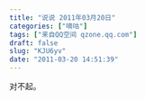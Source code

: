 ```yaml
---
title: "说说 2011年03月20日"
categories: ["嘀咕"]
tags: ["来自QQ空间 qzone.qq.com"]
draft: false
slug: "KJU6yv"
date: "2011-03-20 14:51:39"
---
```


对不起。
